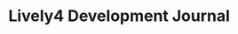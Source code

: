 # Lively4 Development Journal

<script>
import moment from "src/external/moment.js";
// #TODO how to do instance-specific behabior here?
var createEntry = async () => {
  var container = lively.query(this, "lively-container");
  if (!container) return "no container found"
  var path = "" + container.getPath();
  var dir = path.replace(/[^/]*$/,"");
  
  var dateStr = moment(new Date()).format("YYYY-MM-DD")
  var filename =  dateStr + ".md"
  
  var dirURL = dir   + filename + "/"
  var url = dirURL + "index.md" 

  lively.notify("create " + url)
  if (await lively.files.existFile(dirURL)) {
    lively.notify("Could not create " + dirURL + ", because it already exists!")
  } else {
    var src = "## " + dateStr + "\n\n"
    
    await lively.files.saveFile(dirURL, src)
    await lively.files.saveFile(url, src)
  }
  container.followPath(url)
  await container.editFile(url)
  container.focus()
  // container.getAceEditor().editor.selection.moveCursorDown()
  // container.getAceEditor().editor.selection.moveCursorDown()
  // container.getAceEditor().editor.selection.clearSelection()

}
var button = document.createElement("button")
button.addEventListener("click", () => {createEntry()})
button.innerHTML = "new"
button
</script></lively-script>


<lively-script><script>
import FileCache from "src/client/fileindex.js"
(async () => {
  var container = lively.query(this, "lively-container");
  if (!container) return "no container found"
  var path = "" + container.getPath();
  var dir = path.replace(/[^/]*$/,"")
  var opts = JSON.parse(await lively.files.statFile(dir))
  var list = document.createElement("ul")
  var allFiles = []
  await FileCache.current().db.files.each(file => {
    allFiles.push(file) // materialize it... 
  })
  
  _.sortBy(opts.contents, ea => ea.name)
    .reverse()
    .filter(ea => ea.name.match(/\d\d\d\d-\d\d-\d\d\.((html)|(md))$/))
    .forEach(ea => {
      var li = document.createElement("li")
      var a = document.createElement("a")
      var name = ea.name
      a.innerHTML =  name.replace(/\.md/,"")
      if (ea.type === "directory") {
        name = name + "/index.md"
      }
    
      a.href = name
      var url = dir  + name
      
      a.onclick = (evt) => {
        evt.preventDefault()
        container.followPath(url)
        return true
      }
      
      li.appendChild(a)
      // #TODO #Refactor this is awfully slow... since random access into IndexDB seems to be broken until somebody tells me what I did wrong....
      var file = allFiles.find(ea => ea.url === url)
      if (file) {
        var span = document.createElement("span")
        span.style.width = "40px"
        span.style.marginLeft = "5px"
        span.style.display = "inline-block"
        span.innerHTML =  file.size
        li.appendChild(span)
        var span = document.createElement("span")
        span.style.width = "40px"
        span.innerHTML = " " + file.title.replace(/\d\d\d\d-\d\d-\d\d,? ?/,"").replace(/</g,"&lt;")
        li.appendChild(span)        
      }
      
      list.appendChild(li)
    })
  return list
})()
</script>





